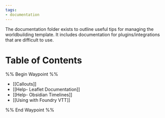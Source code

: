```yaml
---
tags:
- documentation
---
```

The documentation folder exists to outline useful tips for managing the worldbuilding template. It includes documentation for plugins/integrations that are difficult to use.
# Table of Contents
%% Begin Waypoint %%
- [[Callouts]]
- [[Help- Leaflet Documentation]]
- [[Help- Obsidian Timelines]]
- [[Using with Foundry VTT]]

%% End Waypoint %%
